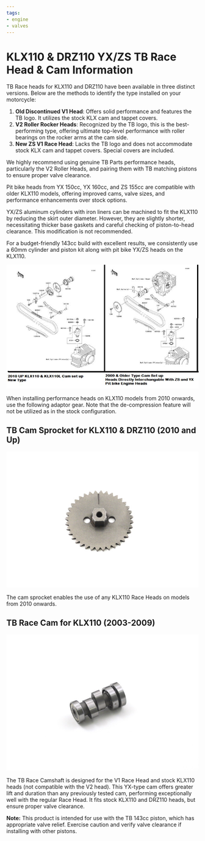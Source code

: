 ```yaml
---
tags:
- engine
- valves
---
```


# KLX110 & DRZ110 YX/ZS TB Race Head & Cam Information

TB Race heads for KLX110 and DRZ110 have been available in three distinct versions. Below are the methods to identify the type installed on your motorcycle:

1. **Old Discontinued V1 Head**: Offers solid performance and features the TB logo. It utilizes the stock KLX cam and tappet covers.
2. **V2 Roller Rocker Heads**: Recognized by the TB logo, this is the best-performing type, offering ultimate top-level performance with roller bearings on the rocker arms at the cam side.
3. **New ZS V1 Race Head**: Lacks the TB logo and does not accommodate stock KLX cam and tappet covers. Special covers are included.

We highly recommend using genuine TB Parts performance heads, particularly the V2 Roller Heads, and pairing them with TB matching pistons to ensure proper valve clearance.

Pit bike heads from YX 150cc, YX 160cc, and ZS 155cc are compatible with older KLX110 models, offering improved cams, valve sizes, and performance enhancements over stock options.

YX/ZS aluminum cylinders with iron liners can be machined to fit the KLX110 by reducing the skirt outer diameter. However, they are slightly shorter, necessitating thicker base gaskets and careful checking of piston-to-head clearance. This modification is not recommended.

For a budget-friendly 143cc build with excellent results, we consistently use a 60mm cylinder and piston kit along with pit bike YX/ZS heads on the KLX110.

![KLX YX ZS Head Info](../../../static/img/KLX_YX_ZS_HEADINFO.jpg)

When installing performance heads on KLX110 models from 2010 onwards, use the following adaptor gear. Note that the de-compression feature will not be utilized as in the stock configuration.

## TB Cam Sprocket for KLX110 & DRZ110 (2010 and Up)

![TB Cam Sprocket for KLX110 & DRZ110 2010 UP](../../../static/img/0645.JPG)

The cam sprocket enables the use of any KLX110 Race Heads on models from 2010 onwards.

## TB Race Cam for KLX110 (2003-2009)

![TB 533 Race Cam for KLX110 03-09](../../../static/img/0533.JPG)

The TB Race Camshaft is designed for the V1 Race Head and stock KLX110 heads (not compatible with the V2 head). This YX-type cam offers greater lift and duration than any previously tested cam, performing exceptionally well with the regular Race Head. It fits stock KLX110 and DRZ110 heads, but ensure proper valve clearance.

**Note:**
This product is intended for use with the TB 143cc piston, which has appropriate valve relief. Exercise caution and verify valve clearance if installing with other pistons.
